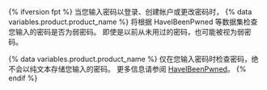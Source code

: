 {% ifversion fpt %}
当您输入密码以登录、创建帐户或更改密码时，
{% data variables.product.product_name %} 将根据 HaveIBeenPwned 等数据集检查您输入的密码是否为弱密码。 即使是以前从未用过的密码，也可能被视为弱密码。

{% data variables.product.product_name %} 仅在您输入密码时检查密码，绝不会以纯文本存储您输入的密码。 更多信息请参阅 [HaveIBeenPwned](https://haveibeenpwned.com/)。
{% endif %}
